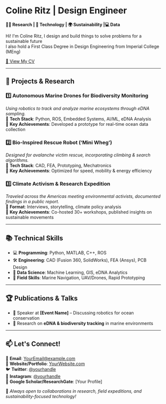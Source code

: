 # Coline Ritz | Design Engineer

**👩‍🔬 Research | 🤖 Technology | 🌍 Sustainability |💻 Data**  

Hi! I'm Coline Ritz, I design and build things to solve problems for a sustainable future  
I also hold a First Class Degree in Design Engineering from Imperial College (MEng)

[📄 View My CV](https://github.com/cocoritzy/cocoritzy/blob/main/CV.pdf)

---
## 📌 **Projects & Research**  
### **1️⃣ Autonomous Marine Drones for Biodiversity Monitoring**  
*Using robotics to track and analyze marine ecosystems through eDNA sampling.*  
🔹 **Tech Stack**: Python, ROS, Embedded Systems, AI/ML, eDNA Analysis  
🔹 **Key Achievements**: Developed a prototype for real-time ocean data collection  

### **2️⃣ Bio-Inspired Rescue Robot (‘Mini Wheg’)**  
*Designed for avalanche victim rescue, incorporating climbing & search algorithms.*  
🔹 **Tech Stack**: CAD, FEA, Prototyping, Mechatronics  
🔹 **Key Achievements**: Optimized for speed, mobility & energy efficiency  

### **3️⃣ Climate Activism & Research Expedition**  
*Traveled across the Americas meeting environmental activists, documented findings in a public report.*  
🔹 **Format**: Interviews, storytelling, climate policy analysis  
🔹 **Key Achievements**: Co-hosted 30+ workshops, published insights on sustainable movements  

---

## 📚 **Technical Skills**
- 💻 **Programming**: Python, MATLAB, C++, ROS  
- 🛠️ **Engineering**: CAD (Fusion 360, SolidWorks), FEA (Ansys), PCB Design  
- 🔬 **Data Science**: Machine Learning, GIS, eDNA Analytics  
- 🌊 **Field Skills**: Marine Navigation, UAV/Drones, Rapid Prototyping  

---

## 🏆 **Publications & Talks**
- 🎤 Speaker at **[Event Name]** – Discussing robotics for ocean conservation  
- 📜 Research on **eDNA & biodiversity tracking** in marine environments  

---

## 📫 **Let's Connect!**
💌 **Email**: [YourEmail@example.com](mailto:your.email@example.com)  
🔗 **Website/Portfolio**: [YourWebsite.com](https://yourwebsite.com)  
🐦 **Twitter**: [@yourhandle](https://twitter.com/yourhandle)  
📸 **Instagram**: [@yourhandle](https://instagram.com/yourhandle)  
🔬 **Google Scholar/ResearchGate**: [Your Profile]  

🚀 *Always open to collaborations in research, field expeditions, and sustainability-focused technology!*  

